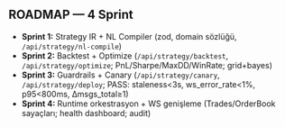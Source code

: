 ## ROADMAP — 4 Sprint
- **Sprint 1:** Strategy IR + NL Compiler (zod, domain sözlüğü, `/api/strategy/nl-compile`)
- **Sprint 2:** Backtest + Optimize (`/api/strategy/backtest`, `/api/strategy/optimize`; PnL/Sharpe/MaxDD/WinRate; grid+bayes)
- **Sprint 3:** Guardrails + Canary (`/api/strategy/canary`, `/api/strategy/deploy`; PASS: staleness<3s, ws_error_rate<1%, p95<800ms, Δmsgs_total≥1)
- **Sprint 4:** Runtime orkestrasyon + WS genişleme (Trades/OrderBook sayaçları; health dashboard; audit)
